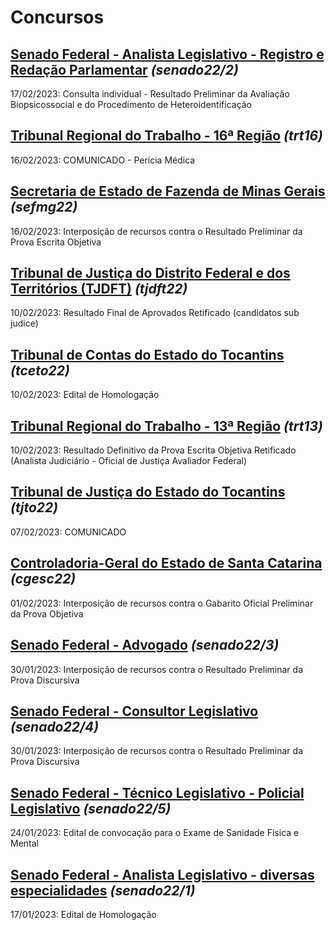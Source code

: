 # Concursos

## [Senado Federal - Analista Legislativo - Registro e Redação Parlamentar](./senado22-2/) *(senado22/2)*
17/02/2023: Consulta individual - Resultado Preliminar da Avaliação Biopsicossocial e do Procedimento de Heteroidentificação

## [Tribunal Regional do Trabalho - 16ª Região](./trt16/) *(trt16)*
16/02/2023: COMUNICADO - Perícia Médica

## [Secretaria de Estado de Fazenda de Minas Gerais](./sefmg22/) *(sefmg22)*
16/02/2023: Interposição de recursos contra o Resultado Preliminar da Prova Escrita Objetiva

## [Tribunal de Justiça do Distrito Federal e dos Territórios (TJDFT)](./tjdft22/) *(tjdft22)*
10/02/2023: Resultado Final de Aprovados Retificado (candidatos sub judice)

## [Tribunal de Contas do Estado do Tocantins](./tceto22/) *(tceto22)*
10/02/2023: Edital de Homologação

## [Tribunal Regional do Trabalho - 13ª Região](./trt13/) *(trt13)*
10/02/2023: Resultado Definitivo da Prova Escrita Objetiva Retificado (Analista Judiciário - Oficial de Justiça Avaliador Federal)

## [Tribunal de Justiça do Estado do Tocantins](./tjto22/) *(tjto22)*
07/02/2023: COMUNICADO

## [Controladoria-Geral do Estado de Santa Catarina](./cgesc22/) *(cgesc22)*
01/02/2023: Interposição de recursos contra o Gabarito Oficial Preliminar da Prova Objetiva

## [Senado Federal - Advogado](./senado22-3/) *(senado22/3)*
30/01/2023: Interposição de recursos contra o Resultado Preliminar da Prova Discursiva

## [Senado Federal - Consultor Legislativo](./senado22-4/) *(senado22/4)*
30/01/2023: Interposição de recursos contra o Resultado Preliminar da Prova Discursiva

## [Senado Federal - Técnico Legislativo - Policial Legislativo](./senado22-5/) *(senado22/5)*
24/01/2023: Edital de convocação para o Exame de Sanidade Física e Mental

## [Senado Federal - Analista Legislativo - diversas especialidades](./senado22-1/) *(senado22/1)*
17/01/2023: Edital de Homologação

